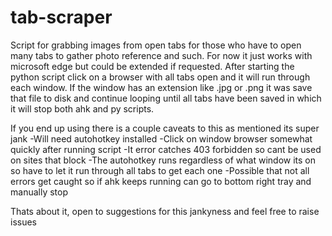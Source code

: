 # tab-scraper
Script for grabbing images from open tabs for those who have to open many tabs to gather photo reference and such. For now it just works with microsoft edge but could be extended if requested. After starting the python script click on a browser with all tabs open and it will run through each window. If the window has an extension like .jpg or .png it was save that file to disk and continue looping until all tabs have been saved in which it will stop both ahk and py scripts.

If you end up using there is a couple caveats to this as mentioned its super jank
-Will need autohotkey installed
-Click on window browser somewhat quickly after running script
-It error catches 403 forbidden so cant be used on sites that block
-The autohotkey runs regardless of what window its on so have to let it run through all tabs to get each one
-Possible that not all errors get caught so if ahk keeps running can go to bottom right tray and manually stop

Thats about it, open to suggestions for this jankyness and feel free to raise issues



